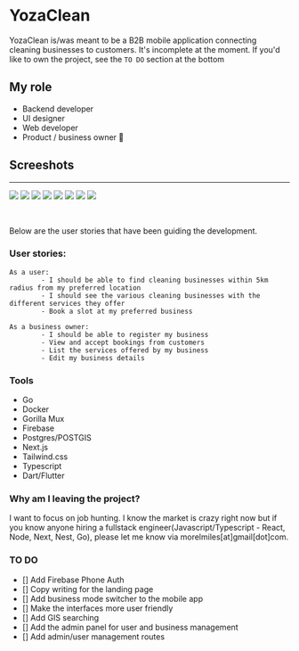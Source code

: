 # YozaClean

YozaClean is/was meant to be a B2B mobile application connecting cleaning businesses to customers. It's incomplete at the moment.
If you'd like to own the project, see the `TO DO` section at the bottom

## My role

- Backend developer
- UI designer
- Web developer
- Product / business owner 🤣

## Screeshots

---

![](./images/1.png)
![](./images/2.png)
![](./images/3.png)
![](./images/4.png)
![](./images/6.png)
![](./images/5.png)
![](./images/8.png)
![](./images/7.png)

<br/>

Below are the user stories that have been guiding the development.

### User stories:

    As a user:
            - I should be able to find cleaning businesses within 5km radius from my preferred location
            - I should see the various cleaning businesses with the different services they offer
            - Book a slot at my preferred business

    As a business owner:
            - I should be able to register my business
            - View and accept bookings from customers
            - List the services offered by my business
            - Edit my business details

### Tools

- Go
- Docker
- Gorilla Mux
- Firebase
- Postgres/POSTGIS
- Next.js
- Tailwind.css
- Typescript
- Dart/Flutter

### Why am I leaving the project?

I want to focus on job hunting. I know the market is crazy right now but if you know anyone hiring a fullstack engineer(Javascript/Typescript - React, Node, Next, Nest, Go), please let me know via morelmiles[at]gmail[dot]com.

### TO DO

- [] Add Firebase Phone Auth
- [] Copy writing for the landing page
- [] Add business mode switcher to the mobile app
- [] Make the interfaces more user friendly
- [] Add GIS searching
- [] Add the admin panel for user and business management
- [] Add admin/user management routes
